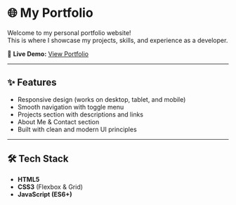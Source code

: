 # 🌐 My Portfolio

Welcome to my personal portfolio website!  
This is where I showcase my projects, skills, and experience as a developer.

🔗 **Live Demo:** [View Portfolio](https://olayinka-portfolio-rouge.vercel.app/)

---

## ✨ Features
- Responsive design (works on desktop, tablet, and mobile)
- Smooth navigation with toggle menu
- Projects section with descriptions and links
- About Me & Contact section
- Built with clean and modern UI principles

---

## 🛠️ Tech Stack
- **HTML5**
- **CSS3** (Flexbox & Grid)
- **JavaScript (ES6+)**
